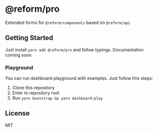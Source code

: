 # @reform/pro

Extended forms for `@reform/components` based on `@reform/api`

## Getting Started

Just install
`yarn add @reform/pro`
and follow typings. Documentation coming soon.

### Playground

You can run dashboard playground with examples.
Just follow this steps:

1. Clone this repository
2. Enter to repository root
3. Run `yarn bootstrap && yarn dashboard:play` 

## License
MIT

